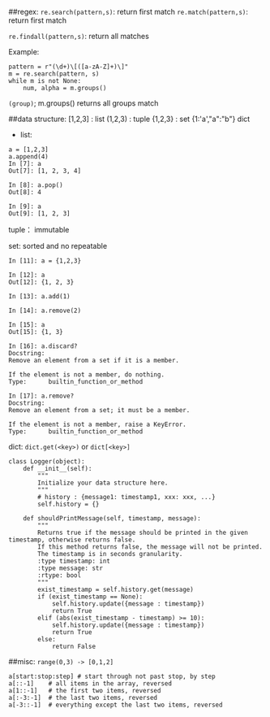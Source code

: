 ##regex:
`re.search(pattern,s)`: return first match
`re.match(pattern,s)`: return first match

`re.findall(pattern,s)`: return all matches

Example:

~~~
pattern = r"(\d+)\[([a-zA-Z]+)\]"
m = re.search(pattern, s)
while m is not None:
    num, alpha = m.groups()
~~~

`(group)`; m.groups() returns all groups match


##data structure:
[1,2,3] : list
(1,2,3) : tuple
{1,2,3} : set
{1:'a',"a":"b"} dict

- list: 

~~~
a = [1,2,3]
a.append(4)
In [7]: a
Out[7]: [1, 2, 3, 4]

In [8]: a.pop()
Out[8]: 4

In [9]: a
Out[9]: [1, 2, 3]
~~~

tuple： immutable


set: sorted and no repeatable

~~~
In [11]: a = {1,2,3}

In [12]: a
Out[12]: {1, 2, 3}

In [13]: a.add(1)

In [14]: a.remove(2)

In [15]: a
Out[15]: {1, 3}

In [16]: a.discard?
Docstring:
Remove an element from a set if it is a member.

If the element is not a member, do nothing.
Type:      builtin_function_or_method

In [17]: a.remove?
Docstring:
Remove an element from a set; it must be a member.

If the element is not a member, raise a KeyError.
Type:      builtin_function_or_method
~~~


dict: `dict.get(<key>)` or `dict[<key>]`

~~~
class Logger(object):
    def __init__(self):
        """
        Initialize your data structure here.
        """
        # history : {message1: timestamp1, xxx: xxx, ...}
        self.history = {}
        
    def shouldPrintMessage(self, timestamp, message):
        """
        Returns true if the message should be printed in the given timestamp, otherwise returns false.
        If this method returns false, the message will not be printed.
        The timestamp is in seconds granularity.
        :type timestamp: int
        :type message: str
        :rtype: bool
        """
        exist_timestamp = self.history.get(message)
        if (exist_timestamp == None):
            self.history.update({message : timestamp})
            return True
        elif (abs(exist_timestamp - timestamp) >= 10):
            self.history.update({message : timestamp})
            return True
        else:
            return False
~~~


##misc:
`range(0,3) -> [0,1,2]`

~~~
a[start:stop:step] # start through not past stop, by step
a[::-1]    # all items in the array, reversed
a[1::-1]   # the first two items, reversed
a[:-3:-1]  # the last two items, reversed
a[-3::-1]  # everything except the last two items, reversed
~~~
